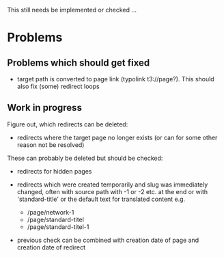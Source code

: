 This still needs be implemented or checked ...

# Problems

## Problems which should get fixed

* target path is converted to page link (typolink t3://page?). This should also fix
  (some) redirect loops

## Work in progress

Figure out, which redirects can be deleted:

* redirects where the target page no longer exists (or can for some other reason not be resolved)


These can probably be deleted but should be checked:

* redirects for hidden pages
* redirects which were created temporarily and slug was immediately changed, often with source path
  with -1 or -2 etc. at the end or with 'standard-title' or the default text for translated content
  e.g.

  * /page/network-1
  * /page/standard-titel
  * /page/standard-titel-1

*  previous check can be combined with creation date of page and creation date of redirect
